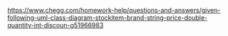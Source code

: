 https://www.chegg.com/homework-help/questions-and-answers/given-following-uml-class-diagram-stockitem-brand-string-price-double-quantity-int-discoun-q51966983
